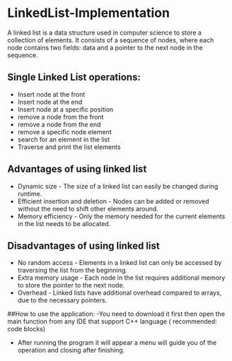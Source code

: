 # LinkedList-Implementation
A linked list is a data structure used in computer science to store a collection of elements. It consists of a sequence of nodes, where each node contains two fields: data and a pointer to the next node in the sequence.

## Single Linked List operations:
- Insert node at the front
- Insert node at the end
- Insert node at a specific position
- remove a node from the front
- remove a node from the end
- remove a specific node element
- search for an element in the list
- Traverse and print the list elements

## Advantages of using linked list
- Dynamic size - The size of a linked list can easily be changed during runtime.
- Efficient insertion and deletion - Nodes can be added or removed without the need to shift other elements around.
- Memory efficiency - Only the memory needed for the current elements in the list needs to be allocated.

## Disadvantages of using linked list
- No random access - Elements in a linked list can only be accessed by traversing the list from the beginning.
- Extra memory usage - Each node in the list requires additional memory to store the pointer to the next node.
- Overhead - Linked lists have additional overhead compared to arrays, due to the necessary pointers.

##How to use the application:
-You need to download it first then open the main function from any IDE that support C++ language ( recommended: code blocks)
- After running the program it will appear a menu will guide you of the operation and closing after finishing.
